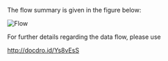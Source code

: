 The flow summary is given in the figure below:

![Flow](https://image.ibb.co/keEe5y/flowof.png)

For further details regarding the data flow, please use

http://docdro.id/Ys8vEsS
